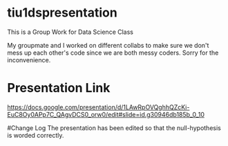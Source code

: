 # tiu1dspresentation
This is a Group Work for Data Science Class

My groupmate and I worked on different collabs to make sure we don't mess up each other's code since we are both messy coders.
Sorry for the inconvenience.

# Presentation Link
https://docs.google.com/presentation/d/1LAwRpOVQghhQZcKi-EuC8Oy0APp7C_QAgvDCS0_orw0/edit#slide=id.g30946db185b_0_10

#Change Log
The presentation has been edited so that the null-hypothesis is worded correctly.
